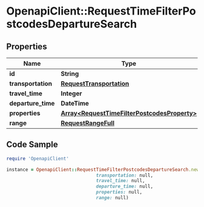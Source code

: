 # OpenapiClient::RequestTimeFilterPostcodesDepartureSearch

## Properties

Name | Type | Description | Notes
------------ | ------------- | ------------- | -------------
**id** | **String** |  | 
**transportation** | [**RequestTransportation**](RequestTransportation.md) |  | 
**travel_time** | **Integer** |  | 
**departure_time** | **DateTime** |  | 
**properties** | [**Array&lt;RequestTimeFilterPostcodesProperty&gt;**](RequestTimeFilterPostcodesProperty.md) |  | 
**range** | [**RequestRangeFull**](RequestRangeFull.md) |  | [optional] 

## Code Sample

```ruby
require 'OpenapiClient'

instance = OpenapiClient::RequestTimeFilterPostcodesDepartureSearch.new(id: null,
                                 transportation: null,
                                 travel_time: null,
                                 departure_time: null,
                                 properties: null,
                                 range: null)
```


